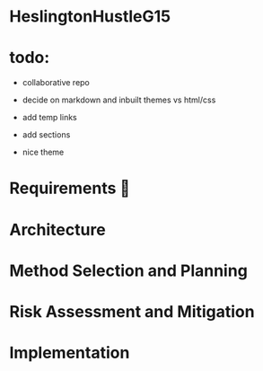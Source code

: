 # HeslingtonHustleG15

# todo:
- collaborative repo
- decide on markdown and inbuilt themes vs html/css

- add temp links
- add sections
- nice theme

# Requirements :hamster:

# Architecture

# Method Selection and Planning

# Risk Assessment and Mitigation

# Implementation

